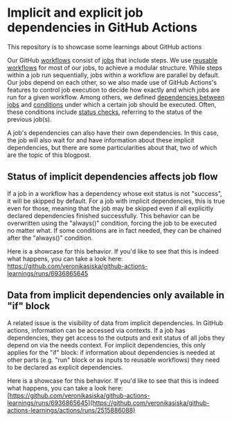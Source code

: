 # Implicit and explicit job dependencies in GitHub Actions
This repository is to showcase some learnings about GitHub actions

Our GitHub [workflows](https://docs.github.com/en/actions/using-workflows/about-workflows) 
consist of [jobs](https://docs.github.com/en/actions/using-jobs/using-jobs-in-a-workflow) that include steps. 
We use [reusable workflows](https://docs.github.com/en/actions/using-workflows/reusing-workflows) for most of our jobs, 
to achieve a modular structure. While steps within a job run sequentially, jobs within a workflow are parallel by default. 
Our jobs depend on each other, so we also made use of GitHub Actions's features to control job execution 
to decide how exactly and which jobs are run for a given workflow. Among others, we defined [dependencies between jobs](https://docs.github.com/en/actions/using-jobs/using-jobs-in-a-workflow#defining-prerequisite-jobs) 
and [conditions](https://docs.github.com/en/actions/using-jobs/using-conditions-to-control-job-execution) under which a certain job should be executed. 
Often, these conditions include [status checks](https://docs.github.com/en/actions/learn-github-actions/expressions#status-check-functions), 
referring to the status of the previous job(s). 

A job's dependencies can also have their own dependencies. In this case, the job will also wait for and have information about these implicit dependencies, but there are some particularities about that, two of which are the topic of this blogpost.

## Status of implicit dependencies affects job flow
If a job in a workflow has a dependency whose exit status is not "success", it will be skipped by default. 
For a job with implicit dependencies, this is true even for those, meaning that the job may be skipped even if all explicitly declared dependencies finished successfully. This behavior can be overwritten using the "always()" condition, forcing the job to be executed no matter what. 
If some conditions are in fact needed, they can be chained after the "always()" condition.

Here is a showcase for this behavior. If you'd like to see that this is indeed what happens, 
you can take a look here: https://github.com/veronikasiska/github-actions-learnings/runs/6936865645

## Data from implicit dependencies only available in "if" block
A related issue is the visibility of data from implicit dependencies. In GitHub actions, information can be accessed via contexts. 
If a job has dependencies, they get access to the outputs and exit status of all jobs they depend on via the needs context. 
For implicit dependencies, this only applies for the "if" block: if information about dependencies is needed at other parts 
(e.g. "run" block or as inputs to reusable workflows) they need to be declared as explicit dependencies. 

Here is a showcase for this behavior. If you'd like to see that this is indeed what happens, 
you can take a look here: [https://github.com/veronikasiska/github-actions-learnings/runs/6936865645](https://github.com/veronikasiska/github-actions-learnings/actions/runs/2515886088)
